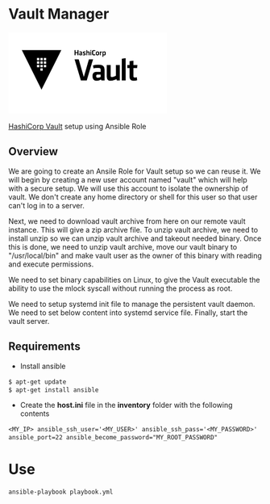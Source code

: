 # Vault Manager

![logo_vault](./docs/images/vault_icon.png)

[HashiCorp Vault](https://www.vaultproject.io/) setup using Ansible Role

## Overview

We are going to create an Ansile Role for Vault setup so we can reuse it. We will begin by creating a new user account named "vault" which will help with a secure setup. We will use this account to isolate the ownership of vault. We don't create any home directory or shell for this user so that user can't log in to a server.

Next, we need to download vault archive from here on our remote vault instance. This will give a zip archive file. To unzip vault archive, we need to install unzip so we can unzip vault archive and takeout needed binary. Once this is done, we need to unzip vault archive, move our vault binary to "/usr/local/bin" and make vault user as the owner of this binary with reading and execute permissions.

We need to set binary capabilities on Linux, to give the Vault executable the ability to use the mlock syscall without running the process as root.

We need to setup systemd init file to manage the persistent vault daemon. We need to set below content into systemd service file. Finally, start the vault server.

## Requirements

- Install ansible

```
$ apt-get update
$ apt-get install ansible
```

- Create the **host.ini** file in the **inventory** folder with the following contents

```
<MY_IP> ansible_ssh_user='<MY_USER>' ansible_ssh_pass='<MY_PASSWORD>' ansible_port=22 ansible_become_password="MY_ROOT_PASSWORD"
```

# Use

```
ansible-playbook playbook.yml
```



